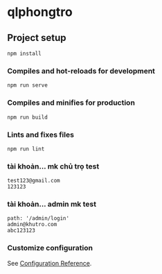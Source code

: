 # qlphongtro

## Project setup
```
npm install
```

### Compiles and hot-reloads for development
```
npm run serve
```

### Compiles and minifies for production
```
npm run build
```

### Lints and fixes files
```
npm run lint
```


### tài khoản... mk chủ trọ test
```
test123@gmail.com
123123
```
### tài khoản... admin mk test
```
path: '/admin/login'
admin@khutro.com
abc123123
```
### Customize configuration
See [Configuration Reference](https://cli.vuejs.org/config/).
